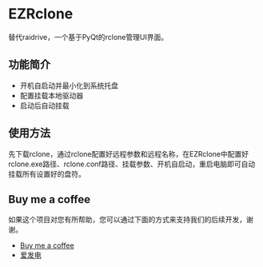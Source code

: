 # EZRclone

替代raidrive，一个基于PyQt的rclone管理UI界面。

## 功能简介

- 开机自启动并最小化到系统托盘
- 配置挂载本地驱动器
- 启动后自动挂载

## 使用方法

先下载rclone，通过rclone配置好远程参数和远程名称，在EZRclone中配置好rclone.exe路径、rclone.conf路径、挂载参数、开机自启动，重启电脑即可自动挂载所有设置好的盘符。

## Buy me a coffee
如果这个项目对您有所帮助，您可以通过下面的方式来支持我们的后续开发，谢谢。
- [Buy me a coffee](https://www.buymeacoffee.com/2542918484K)
- [爱发电](https://afdian.net/a/ezrclone)
